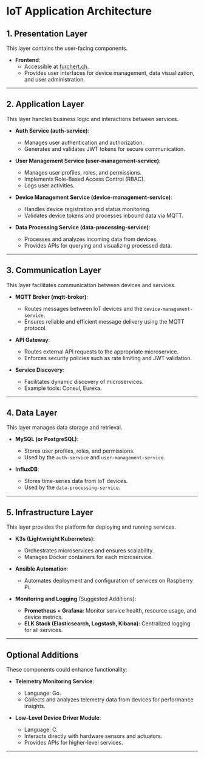 # IoT Application Architecture

## **1. Presentation Layer**
This layer contains the user-facing components.

- **Frontend**:
    - Accessible at [furchert.ch](https://furchert.ch).
    - Provides user interfaces for device management, data visualization, and user administration.

---

## **2. Application Layer**
This layer handles business logic and interactions between services.

- **Auth Service (auth-service)**:
    - Manages user authentication and authorization.
    - Generates and validates JWT tokens for secure communication.

- **User Management Service (user-management-service)**:
    - Manages user profiles, roles, and permissions.
    - Implements Role-Based Access Control (RBAC).
    - Logs user activities.

- **Device Management Service (device-management-service)**:
    - Handles device registration and status monitoring.
    - Validates device tokens and processes inbound data via MQTT.

- **Data Processing Service (data-processing-service)**:
    - Processes and analyzes incoming data from devices.
    - Provides APIs for querying and visualizing processed data.

---

## **3. Communication Layer**
This layer facilitates communication between devices and services.

- **MQTT Broker (mqtt-broker)**:
    - Routes messages between IoT devices and the `device-management-service`.
    - Ensures reliable and efficient message delivery using the MQTT protocol.

- **API Gateway**:
    - Routes external API requests to the appropriate microservice.
    - Enforces security policies such as rate limiting and JWT validation.

- **Service Discovery**:
    - Facilitates dynamic discovery of microservices.
    - Example tools: Consul, Eureka.

---

## **4. Data Layer**
This layer manages data storage and retrieval.

- **MySQL (or PostgreSQL)**:
    - Stores user profiles, roles, and permissions.
    - Used by the `auth-service` and `user-management-service`.

- **InfluxDB**:
    - Stores time-series data from IoT devices.
    - Used by the `data-processing-service`.

---

## **5. Infrastructure Layer**
This layer provides the platform for deploying and running services.

- **K3s (Lightweight Kubernetes)**:
    - Orchestrates microservices and ensures scalability.
    - Manages Docker containers for each microservice.

- **Ansible Automation**:
    - Automates deployment and configuration of services on Raspberry Pi.

- **Monitoring and Logging** (Suggested Additions):
    - **Prometheus + Grafana**: Monitor service health, resource usage, and device metrics.
    - **ELK Stack (Elasticsearch, Logstash, Kibana)**: Centralized logging for all services.

---

## **Optional Additions**
These components could enhance functionality:

- **Telemetry Monitoring Service**:
    - Language: Go.
    - Collects and analyzes telemetry data from devices for performance insights.

- **Low-Level Device Driver Module**:
    - Language: C.
    - Interacts directly with hardware sensors and actuators.
    - Provides APIs for higher-level services.

---